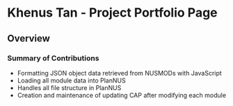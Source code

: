 # Khenus Tan - Project Portfolio Page

## Overview

### Summary of Contributions

* Formatting JSON object data retrieved from NUSMODs with JavaScript
* Loading all module data into PlanNUS
* Handles all file structure in PlanNUS
* Creation and maintenance of updating CAP after modifying each module